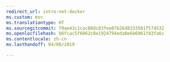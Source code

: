 ```yaml
---
redirect_url: intro-net-docker
ms.custom: mvc
ms.translationtype: HT
ms.sourcegitcommit: f9ae43c1cac88dc83fee07b26d8333501f574532
ms.openlocfilehash: b6fcac5f6062c8e1924794eda0e6b6061f43fa6c
ms.contentlocale: zh-cn
ms.lasthandoff: 04/08/2019

---
```


